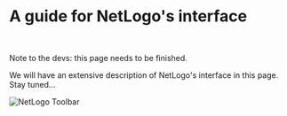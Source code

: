 # A guide for NetLogo's interface

&nbsp;

<p class="badge badge-warning">Note to the devs: this page needs to be finished.</p>

We will have an extensive description of NetLogo's interface in this page. Stay tuned...

![NetLogo Toolbar](https://ccl.northwestern.edu/netlogo/docs/images/interface/interfacetoolbar.gif)